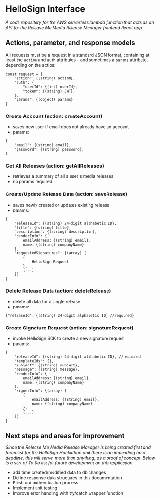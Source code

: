 # HelloSign Interface

*A code repository for the AWS serverless lambda function that acts as an API for the Release Me Media Release Manager frontend React app*

## Actions, parameter, and response models

All requests must be a request in a standard JSON format, containing at least the `action` and `auth` attributes - and sometimes a `params` attribute, depending on the action:

```
const request = {
	"action": {(string) action},
	"auth": {
		"userId": {(int) userId},
		"token": {(string) JWT},
	},
	"params": {(object) params}
}
```

### Create Account (action: createAccount)

- saves new user if email does not already have an account
- params:

```
{
	"email": {(string) email},
	"password": {(string) password},
}
```

### Get All Releases (action: getAllReleases)

- retrieves a summary of all a user's media releases
- no params required


### Create/Update Release Data (action: saveRelease)

- saves newly created or updates existing release
- params:

```
{
	"releaseId": {(string) 24-digit alphabetic ID},
	"title": {(string) title},
	"description": {(string) description},
	"senderInfo": {
		emailAddress: {(string) email},
		name: {(string) companyName}
	},
	"requestedSignatures": {(array) [
		{
			HelloSign Request
		},
		{...}
	]}
}
```

### Delete Release Data (action: deleteRelease)

- delete all data for a single release
- params:

```
{"releaseId": {(string) 24-digit alphabetic ID} //required}
```


### Create Signature Request (action: signatureRequest)

- invoke HelloSign SDK to create a new signature request
- params:

```
{
	"releaseId": {(string) 24-digit alphabetic ID}, //required
	"templateIds": {},
	"subject": {(string) subject},
	"message": {(string) message},
	"senderInfo": {
		emailAddress: {(string) email},
		name: {(string) companyName}
	},
	"signerInfo": {(array) [
		{
			emailAddress: {(string) email},
			name: {(string) companyName}
		},
		{...}
	]}
}
```

## Next steps and areas for improvement

*Since the Release Me Media Release Manager is being created first and foremost for the HelloSign Hackathon and there is an impending hard deadline, this will serve, more than anything, as a proof of concept. Below is a sort of To Do list for future development on this application.*

- add time created/modified data to db changes
- Define response data structures in this documentation
- Flesh out authentication process
- Implement unit testing
- Improve error handling with try/catch wrapper function